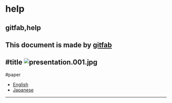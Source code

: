 # help
## gitfab,help
This document is made by [gitfab](http://gitfab.org)
---
#title
![presentation.001.jpg](https://raw.github.com/gitfab/help/master/gitfab/resources/presentation.001.jpg)
---
#paper

* [English](https://raw.github.com/gitfab/help/master/gitfab/resources/fab9.pdf)
* [Japanese](https://raw.github.com/gitfab/help/master/gitfab/resources/fab9ja.pdf)
---
